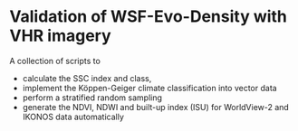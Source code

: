 # Validation of WSF-Evo-Density with VHR imagery
A collection of scripts to 
  - calculate the SSC index and class, 
  - implement the Köppen-Geiger climate classification into vector data
  - perform a stratified random sampling 
  - generate the NDVI, NDWI and built-up index (ISU) for WorldView-2 and IKONOS data automatically 
